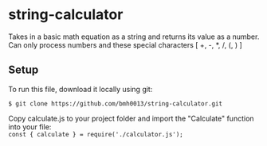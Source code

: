 # string-calculator

Takes in a basic math equation as a string and returns its value as a number. Can only process numbers and these special characters [ +, -, *, /, (, ) ]

## Setup
To run this file, download it locally using git:
```
$ git clone https://github.com/bmh0013/string-calculator.git
```

Copy calculate.js to your project folder and import the "Calculate" function into your file:<br/>
`
const { calculate } = require('./calculator.js');
`
